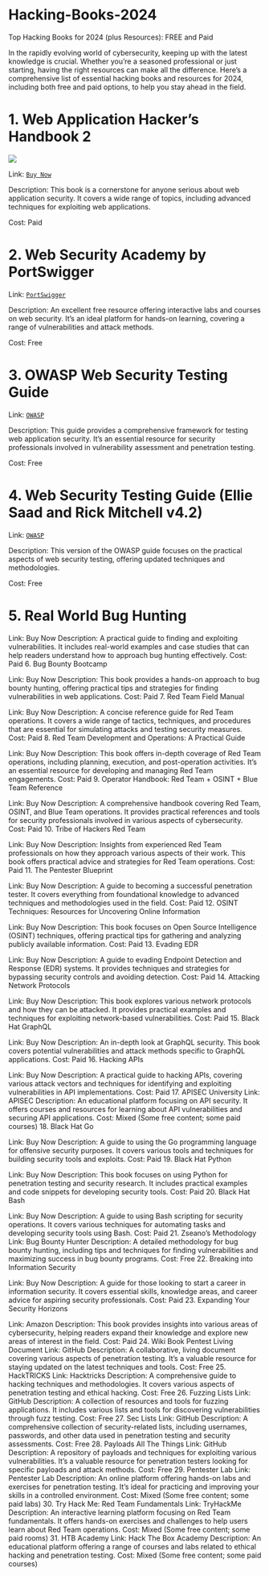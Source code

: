 # Hacking-Books-2024
Top Hacking Books for 2024 (plus Resources): FREE and Paid

In the rapidly evolving world of cybersecurity, keeping up with the latest knowledge is crucial. Whether you’re a seasoned professional or just starting, having the right resources can make all the difference. Here’s a comprehensive list of essential hacking books and resources for 2024, including both free and paid options, to help you stay ahead in the field.

# 1. Web Application Hacker’s Handbook 2

![](https://miro.medium.com/v2/resize:fit:720/format:webp/1*f3kiZgExP2ZZ3zG9PutT1w.png)

Link: [`Buy Now`](https://buymeacoffee.com/verylazytech/e/304591)

Description: This book is a cornerstone for anyone serious about web application security. It covers a wide range of topics, including advanced techniques for exploiting web applications.

Cost: Paid

# 2. Web Security Academy by PortSwigger

Link: [`PortSwigger`](https://portswigger.net/web-security)

Description: An excellent free resource offering interactive labs and courses on web security. It’s an ideal platform for hands-on learning, covering a range of vulnerabilities and attack methods.

Cost: Free

# 3. OWASP Web Security Testing Guide

Link: [`OWASP`](https://owasp.org/www-project-web-security-testing-guide/)

Description: This guide provides a comprehensive framework for testing web application security. It’s an essential resource for security professionals involved in vulnerability assessment and penetration testing.

Cost: Free

# 4. Web Security Testing Guide (Ellie Saad and Rick Mitchell v4.2)

Link: [`OWASP`](https://owasp.org/www-project-web-security-testing-guide/v42/)

Description: This version of the OWASP guide focuses on the practical aspects of web security testing, offering updated techniques and methodologies.

Cost: Free

# 5. Real World Bug Hunting

Link: Buy Now
Description: A practical guide to finding and exploiting vulnerabilities. It includes real-world examples and case studies that can help readers understand how to approach bug hunting effectively.
Cost: Paid
6. Bug Bounty Bootcamp

Link: Buy Now
Description: This book provides a hands-on approach to bug bounty hunting, offering practical tips and strategies for finding vulnerabilities in web applications.
Cost: Paid
7. Red Team Field Manual

Link: Buy Now
Description: A concise reference guide for Red Team operations. It covers a wide range of tactics, techniques, and procedures that are essential for simulating attacks and testing security measures.
Cost: Paid
8. Red Team Development and Operations: A Practical Guide

Link: Buy Now
Description: This book offers in-depth coverage of Red Team operations, including planning, execution, and post-operation activities. It’s an essential resource for developing and managing Red Team engagements.
Cost: Paid
9. Operator Handbook: Red Team + OSINT + Blue Team Reference

Link: Buy Now
Description: A comprehensive handbook covering Red Team, OSINT, and Blue Team operations. It provides practical references and tools for security professionals involved in various aspects of cybersecurity.
Cost: Paid
10. Tribe of Hackers Red Team

Link: Buy Now
Description: Insights from experienced Red Team professionals on how they approach various aspects of their work. This book offers practical advice and strategies for Red Team operations.
Cost: Paid
11. The Pentester Blueprint

Link: Buy Now
Description: A guide to becoming a successful penetration tester. It covers everything from foundational knowledge to advanced techniques and methodologies used in the field.
Cost: Paid
12. OSINT Techniques: Resources for Uncovering Online Information

Link: Buy Now
Description: This book focuses on Open Source Intelligence (OSINT) techniques, offering practical tips for gathering and analyzing publicly available information.
Cost: Paid
13. Evading EDR

Link: Buy Now
Description: A guide to evading Endpoint Detection and Response (EDR) systems. It provides techniques and strategies for bypassing security controls and avoiding detection.
Cost: Paid
14. Attacking Network Protocols

Link: Buy Now
Description: This book explores various network protocols and how they can be attacked. It provides practical examples and techniques for exploiting network-based vulnerabilities.
Cost: Paid
15. Black Hat GraphQL

Link: Buy Now
Description: An in-depth look at GraphQL security. This book covers potential vulnerabilities and attack methods specific to GraphQL applications.
Cost: Paid
16. Hacking APIs

Link: Buy Now
Description: A practical guide to hacking APIs, covering various attack vectors and techniques for identifying and exploiting vulnerabilities in API implementations.
Cost: Paid
17. APISEC University
Link: APISEC
Description: An educational platform focusing on API security. It offers courses and resources for learning about API vulnerabilities and securing API applications.
Cost: Mixed (Some free content; some paid courses)
18. Black Hat Go

Link: Buy Now
Description: A guide to using the Go programming language for offensive security purposes. It covers various tools and techniques for building security tools and exploits.
Cost: Paid
19. Black Hat Python

Link: Buy Now
Description: This book focuses on using Python for penetration testing and security research. It includes practical examples and code snippets for developing security tools.
Cost: Paid
20. Black Hat Bash

Link: Buy Now
Description: A guide to using Bash scripting for security operations. It covers various techniques for automating tasks and developing security tools using Bash.
Cost: Paid
21. Zseano’s Methodology
Link: Bug Bounty Hunter
Description: A detailed methodology for bug bounty hunting, including tips and techniques for finding vulnerabilities and maximizing success in bug bounty programs.
Cost: Free
22. Breaking into Information Security

Link: Buy Now
Description: A guide for those looking to start a career in information security. It covers essential skills, knowledge areas, and career advice for aspiring security professionals.
Cost: Paid
23. Expanding Your Security Horizons

Link: Amazon
Description: This book provides insights into various areas of cybersecurity, helping readers expand their knowledge and explore new areas of interest in the field.
Cost: Paid
24. Wiki Book Pentest Living Document
Link: GitHub
Description: A collaborative, living document covering various aspects of penetration testing. It’s a valuable resource for staying updated on the latest techniques and tools.
Cost: Free
25. HackTRICKS
Link: Hacktricks
Description: A comprehensive guide to hacking techniques and methodologies. It covers various aspects of penetration testing and ethical hacking.
Cost: Free
26. Fuzzing Lists
Link: GitHub
Description: A collection of resources and tools for fuzzing applications. It includes various lists and tools for discovering vulnerabilities through fuzz testing.
Cost: Free
27. Sec Lists
Link: GitHub
Description: A comprehensive collection of security-related lists, including usernames, passwords, and other data used in penetration testing and security assessments.
Cost: Free
28. Payloads All The Things
Link: GitHub
Description: A repository of payloads and techniques for exploiting various vulnerabilities. It’s a valuable resource for penetration testers looking for specific payloads and attack methods.
Cost: Free
29. Pentester Lab
Link: Pentester Lab
Description: An online platform offering hands-on labs and exercises for penetration testing. It’s ideal for practicing and improving your skills in a controlled environment.
Cost: Mixed (Some free content; some paid labs)
30. Try Hack Me: Red Team Fundamentals
Link: TryHackMe
Description: An interactive learning platform focusing on Red Team fundamentals. It offers hands-on exercises and challenges to help users learn about Red Team operations.
Cost: Mixed (Some free content; some paid rooms)
31. HTB Academy
Link: Hack The Box Academy
Description: An educational platform offering a range of courses and labs related to ethical hacking and penetration testing.
Cost: Mixed (Some free content; some paid courses)
